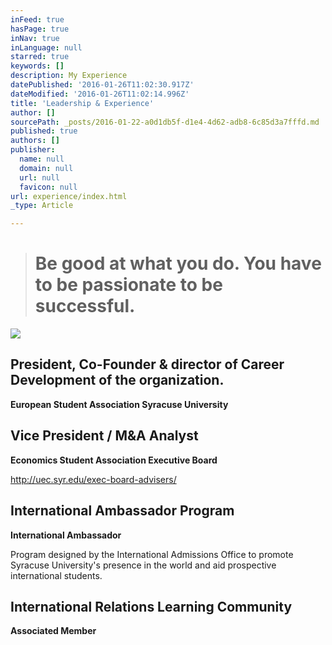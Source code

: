 ```yaml
---
inFeed: true
hasPage: true
inNav: true
inLanguage: null
starred: true
keywords: []
description: My Experience
datePublished: '2016-01-26T11:02:30.917Z'
dateModified: '2016-01-26T11:02:14.996Z'
title: 'Leadership & Experience'
author: []
sourcePath: _posts/2016-01-22-a0d1db5f-d1e4-4d62-adb8-6c85d3a7fffd.md
published: true
authors: []
publisher:
  name: null
  domain: null
  url: null
  favicon: null
url: experience/index.html
_type: Article

---
```

# 

## 
> 
> # Be good at what you do. You have to be passionate to be successful.

![](https://the-grid-user-content.s3-us-west-2.amazonaws.com/4c08e40e-97d6-4710-85bf-cdf4a96732b1.jpg)

## President, Co-Founder & director of Career Development of the organization. 

**European Student Association Syracuse University**

## Vice President / M&A Analyst

**Economics Student Association Executive Board**

http://uec.syr.edu/exec-board-advisers/

## International Ambassador Program

**International Ambassador**

Program designed by the International Admissions Office to promote Syracuse University's presence in the world and aid prospective international students.

## International Relations Learning Community

**Associated Member**